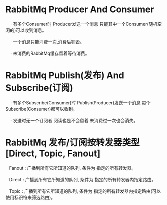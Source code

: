 # RabbitMq Producer And Consumer
&nbsp;&nbsp;&nbsp;&nbsp;·&nbsp;有多个Consumer时 Producer发送一个消息 只能其中一个Consumer(随机空闲的)可以收到消息。 <br><br>
&nbsp;&nbsp;&nbsp;&nbsp;·&nbsp;一个消息只能消费一次,消费后销毁。 <br><br>
&nbsp;&nbsp;&nbsp;&nbsp;·&nbsp;未消费的RabbitMq缓存留着等待消费。
# RabbitMq Publish(发布) And Subscribe(订阅)
&nbsp;&nbsp;&nbsp;&nbsp;·&nbsp;有多个Subscribe(Consumer)时 Publish(Producer)发送一个消息 每个Subscribe(Consumer)都可以收到。<br><br>
&nbsp;&nbsp;&nbsp;&nbsp;·&nbsp;发送时无一个订阅者 阅读也是不会留着 未消费过一次也会消失。
# RabbitMq 发布/订阅按转发器类型[Direct, Topic, Fanout]
&nbsp;&nbsp;&nbsp;Fanout&nbsp;:&nbsp;广播到所有它所知道的队列, 条件为 指定的所有转发器。<br><br>
&nbsp;&nbsp;&nbsp;Direct&nbsp;:&nbsp;广播到所有它所知道的队列, 条件为 指定的所有转发器内指定路由。<br><br>
&nbsp;&nbsp;&nbsp;Topic&nbsp;:&nbsp;广播到所有它所知道的队列, 条件为 指定的所有转发器内指定路由(可以使用标识符来筛选路由)。
